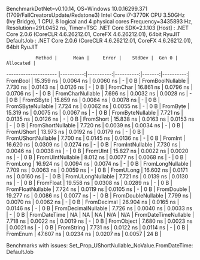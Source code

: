 
BenchmarkDotNet=v0.10.14, OS=Windows 10.0.16299.371 (1709/FallCreatorsUpdate/Redstone3)
Intel Core i7-3770K CPU 3.50GHz (Ivy Bridge), 1 CPU, 8 logical and 4 physical cores
Frequency=3435893 Hz, Resolution=291.0452 ns, Timer=TSC
.NET Core SDK=2.1.103
  [Host]     : .NET Core 2.0.6 (CoreCLR 4.6.26212.01, CoreFX 4.6.26212.01), 64bit RyuJIT
  DefaultJob : .NET Core 2.0.6 (CoreCLR 4.6.26212.01, CoreFX 4.6.26212.01), 64bit RyuJIT


               Method |      Mean |     Error |    StdDev |  Gen 0 | Allocated |
--------------------- |----------:|----------:|----------:|-------:|----------:|
             FromBool | 15.359 ns | 0.0064 ns | 0.0060 ns |      - |       0 B |
     FromBoolNullable |  7.730 ns | 0.0143 ns | 0.0126 ns |      - |       0 B |
             FromChar | 16.861 ns | 0.0796 ns | 0.0706 ns |      - |       0 B |
     FromCharNullable |  7.696 ns | 0.0032 ns | 0.0028 ns |      - |       0 B |
            FromSByte | 15.859 ns | 0.0084 ns | 0.0078 ns |      - |       0 B |
    FromSByteNullable |  7.724 ns | 0.0062 ns | 0.0055 ns |      - |       0 B |
             FromByte | 15.319 ns | 0.0075 ns | 0.0067 ns |      - |       0 B |
     FromByteNullable |  7.721 ns | 0.0135 ns | 0.0126 ns |      - |       0 B |
            FromShort | 15.838 ns | 0.0163 ns | 0.0153 ns |      - |       0 B |
    FromShortNullable |  7.720 ns | 0.0039 ns | 0.0034 ns |      - |       0 B |
           FromUShort | 13.973 ns | 0.0192 ns | 0.0179 ns |      - |       0 B |
   FromUShortNullable |  7.700 ns | 0.0145 ns | 0.0136 ns |      - |       0 B |
              FromInt | 16.620 ns | 0.0309 ns | 0.0274 ns |      - |       0 B |
      FromIntNullable |  7.730 ns | 0.0046 ns | 0.0038 ns |      - |       0 B |
             FromUInt | 15.827 ns | 0.0022 ns | 0.0020 ns |      - |       0 B |
     FromUIntNullable |  8.012 ns | 0.0077 ns | 0.0068 ns |      - |       0 B |
             FromLong | 16.924 ns | 0.0094 ns | 0.0074 ns |      - |       0 B |
     FromLongNullable |  7.709 ns | 0.0063 ns | 0.0059 ns |      - |       0 B |
            FromULong | 16.602 ns | 0.0171 ns | 0.0160 ns |      - |       0 B |
    FromULongNullable |  7.721 ns | 0.0139 ns | 0.0130 ns |      - |       0 B |
            FromFloat | 19.558 ns | 0.0308 ns | 0.0289 ns |      - |       0 B |
    FromFloatNullable |  7.724 ns | 0.0119 ns | 0.0105 ns |      - |       0 B |
           FromDouble | 19.277 ns | 0.0086 ns | 0.0077 ns |      - |       0 B |
   FromDoubleNullable |  7.799 ns | 0.0070 ns | 0.0062 ns |      - |       0 B |
          FromDecimal | 26.904 ns | 0.0165 ns | 0.0146 ns |      - |       0 B |
  FromDecimalNullable |  7.726 ns | 0.0040 ns | 0.0033 ns |      - |       0 B |
         FromDateTime |        NA |        NA |        NA |    N/A |       N/A |
 FromDateTimeNullable |  7.718 ns | 0.0022 ns | 0.0019 ns |      - |       0 B |
           FromObject |  7.680 ns | 0.0023 ns | 0.0021 ns |      - |       0 B |
           FromString |  7.731 ns | 0.0122 ns | 0.0114 ns |      - |       0 B |
             FromEnum | 47.607 ns | 0.0234 ns | 0.0207 ns | 0.0057 |      24 B |

Benchmarks with issues:
  Set_Prop_UShortNullable_NoValue.FromDateTime: DefaultJob
